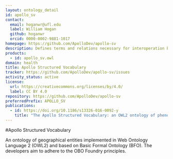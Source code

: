 ```yaml
---
layout: ontology_detail
id: apollo_sv
contact:
  email: hoganwr@ufl.edu
  label: William Hogan
  github: hoganwr
  orcid: 0000-0002-9881-1017
homepage: https://github.com/ApolloDev/apollo-sv
description: Defines terms and relations necessary for interoperation between epidemic models and public health application software that interface with these models
products:
  - id: apollo_sv.owl
domain: health
title: Apollo Structured Vocabulary
tracker: https://github.com/ApolloDev/apollo-sv/issues
activity_status: active
license:
  url: https://creativecommons.org/licenses/by/4.0/
  label: CC BY 4.0
repository: https://github.com/ApolloDev/apollo-sv
preferredPrefix: APOLLO_SV
publications:
  - id: https://doi.org/10.1186/s13326-016-0092-y
    title: "The Apollo Structured Vocabulary: an OWL2 ontology of phenomena in infectious disease epidemiology and population biology for use in epidemic simulation"
---
```


#Apollo Structured Vocabulary

An ontology of geographical entities implemented in Web Ontology Language 2 (OWL2) and based on Basic Formal Ontology (BFO). The developers aim to adhere to the OBO Foundry principles.
